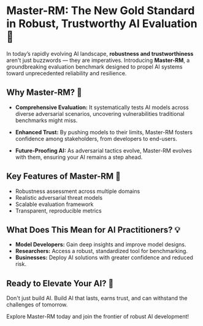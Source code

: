 # Master-RM: The New Gold Standard in Robust, Trustworthy AI Evaluation 🚀

In today’s rapidly evolving AI landscape, **robustness and trustworthiness** aren't just buzzwords — they are imperatives. Introducing **Master-RM**, a groundbreaking evaluation benchmark designed to propel AI systems toward unprecedented reliability and resilience.

## Why Master-RM? 🤔

- **Comprehensive Evaluation:** It systematically tests AI models across diverse adversarial scenarios, uncovering vulnerabilities traditional benchmarks might miss.

- **Enhanced Trust:** By pushing models to their limits, Master-RM fosters confidence among stakeholders, from developers to end-users.

- **Future-Proofing AI:** As adversarial tactics evolve, Master-RM evolves with them, ensuring your AI remains a step ahead.

## Key Features of Master-RM 🔑

- Robustness assessment across multiple domains
- Realistic adversarial threat models
- Scalable evaluation framework
- Transparent, reproducible metrics

## What Does This Mean for AI Practitioners? 💡

- **Model Developers:** Gain deep insights and improve model designs.
- **Researchers:** Access a robust, standardized tool for benchmarking.
- **Businesses:** Deploy AI solutions with greater confidence and reduced risk.

## Ready to Elevate Your AI? 🌟

Don't just build AI. Build AI that lasts, earns trust, and can withstand the challenges of tomorrow.

Explore Master-RM today and join the frontier of robust AI development!
